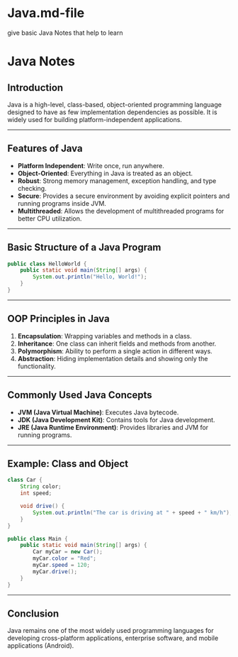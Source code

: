 # Java.md-file
give basic Java Notes that help to learn

# Java Notes

## Introduction

Java is a high-level, class-based, object-oriented programming language
designed to have as few implementation dependencies as possible. It is
widely used for building platform-independent applications.

------------------------------------------------------------------------

## Features of Java

-   **Platform Independent**: Write once, run anywhere.
-   **Object-Oriented**: Everything in Java is treated as an object.
-   **Robust**: Strong memory management, exception handling, and type
    checking.
-   **Secure**: Provides a secure environment by avoiding explicit
    pointers and running programs inside JVM.
-   **Multithreaded**: Allows the development of multithreaded programs
    for better CPU utilization.

------------------------------------------------------------------------

## Basic Structure of a Java Program

``` java
public class HelloWorld {
    public static void main(String[] args) {
        System.out.println("Hello, World!");
    }
}
```

------------------------------------------------------------------------

## OOP Principles in Java

1.  **Encapsulation**: Wrapping variables and methods in a class.
2.  **Inheritance**: One class can inherit fields and methods from
    another.
3.  **Polymorphism**: Ability to perform a single action in different
    ways.
4.  **Abstraction**: Hiding implementation details and showing only the
    functionality.

------------------------------------------------------------------------

## Commonly Used Java Concepts

-   **JVM (Java Virtual Machine)**: Executes Java bytecode.
-   **JDK (Java Development Kit)**: Contains tools for Java development.
-   **JRE (Java Runtime Environment)**: Provides libraries and JVM for
    running programs.

------------------------------------------------------------------------

## Example: Class and Object

``` java
class Car {
    String color;
    int speed;

    void drive() {
        System.out.println("The car is driving at " + speed + " km/h");
    }
}

public class Main {
    public static void main(String[] args) {
        Car myCar = new Car();
        myCar.color = "Red";
        myCar.speed = 120;
        myCar.drive();
    }
}
```

------------------------------------------------------------------------

## Conclusion

Java remains one of the most widely used programming languages for
developing cross-platform applications, enterprise software, and mobile
applications (Android).
